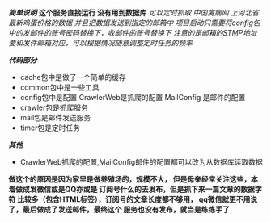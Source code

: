 ***简单说明***
**这个服务直接运行 没有用到数据库**
*可以定时抓取 中国禽病网 上河北省最新鸡蛋价格的数据
并且把数据发送到指定的邮箱中*
*项目启动只需要将config包中的发邮件的账号密码替换下，收邮件的账号替换下
注意的是邮箱的STMP地址要和发件邮箱对应，可以根据情况随意调整定时任务的频率*

***代码部分***
+ cache包中是做了一个简单的缓存
+ common包中是一些工具
+ config包中是配置 CrawlerWeb是抓爬的配置 MailConfig 是邮件的配置
+ crawler包是抓爬服务
+ mail包是邮件发送服务
+ timer包是定时任务


***其他***
+ CrawlerWeb抓爬的配置,MailConfig邮件的配置都可以改为从数据库读取数据

**做这个的原因是因为家里是做养殖场的，规模不大，
但是母亲经常关注这些，本着做成发微信或是QQ亦或是
订阅号什么的去发布，但是抓下来一篇文章的数据字符
比较多（包含HTML标签），订阅号的文章长度都不够用，
qq微信就更不用说了，最后做成了发送邮件，最终这个
服务也没有发布，就当是练练手了**